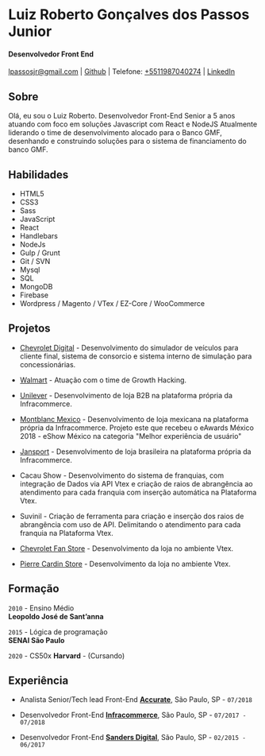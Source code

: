 # Luiz Roberto Gonçalves dos Passos Junior

#### Desenvolvedor Front End

[lpassosjr@gmail.com](mailto:lpassosjr@gmail.com) | [Github](http://github.com/lpassosjr) | Telefone: [+5511987040274](tel:+5511987040274) | [LinkedIn]( https://www.linkedin.com/in/luiz-roberto-g-dos-passos-junior-55a891109/)


## Sobre

Olá, eu sou o Luiz Roberto.
Desenvolvedor Front-End Senior a 5 anos atuando com foco em soluções Javascript com React e NodeJS
Atualmente liderando o time de desenvolvimento alocado para o Banco GMF, desenhando e construindo soluções para o sistema de financiamento do banco GMF.

## Habilidades

*   HTML5
*   CSS3
*   Sass
*   JavaScript
*   React
*   Handlebars
*   NodeJs
*   Gulp / Grunt 
*   Git / SVN
*   Mysql
*   SQL
*   MongoDB
*   Firebase
*   Wordpress / Magento / VTex / EZ-Core / WooCommerce

## Projetos

* [Chevrolet Digital](https://chevroletdigital.com.br/) - Desenvolvimento do simulador de veículos para cliente final, sistema de consorcio e sistema interno de simulação para concessionárias.

* [Walmart](http://www.walmart.com.br/) - Atuação com o time de Growth Hacking.

* [Unilever](http://www.compraunilever.com.br/) - Desenvolvimento de loja B2B na plataforma própria da Infracommerce.

* [Montblanc Mexico](http://www.montblanc.com.mx/) - Desenvolvimento de loja mexicana na plataforma própria da Infracommerce. Projeto este que recebeu o eAwards México 2018 - eShow México na categoria "Melhor experiência de usuário"

* [Jansport](http://www.jansport.com.br/) - Desenvolvimento de loja brasileira na plataforma própria da Infracommerce.

* Cacau Show - Desenvolvimento do sistema de franquias, com integração de Dados via API Vtex e criação de raios de abrangência ao atendimento para cada franquia com inserção automática na Plataforma Vtex.

* Suvinil - Criação de ferramenta para criação e inserção dos raios de abrangência com uso de API. Delimitando o atendimento para cada franquia na Plataforma Vtex.

* [Chevrolet Fan Store](http://www.chevroletfanstore.com.br/) - Desenvolvimento da loja no ambiente Vtex.

* [Pierre Cardin Store](http://store.pierrecardin.com.br/) - Desenvolvimento da loja no ambiente Vtex.


## Formação

`2010` - Ensino Médio  
 **Leopoldo José de Sant’anna**

`2015` - Lógica de programação  
 **SENAI São Paulo**
 
`2020` - CS50x
 **Harvard** - (Cursando)


## Experiência

*   Analista Senior/Tech lead Front-End **[Accurate](http://www.accurate.com.br)**, São Paulo, SP - `07/2018`

*   Desenvolvedor Front-End **[Infracommerce](http://www.infracommerce.com.br)**, São Paulo, SP - `07/2017 - 07/2018`

*   Desenvolvedor Front-End **[Sanders Digital](http://www.sandersdigital.com.br)**, São Paulo, SP - `02/2015 - 06/2017`
